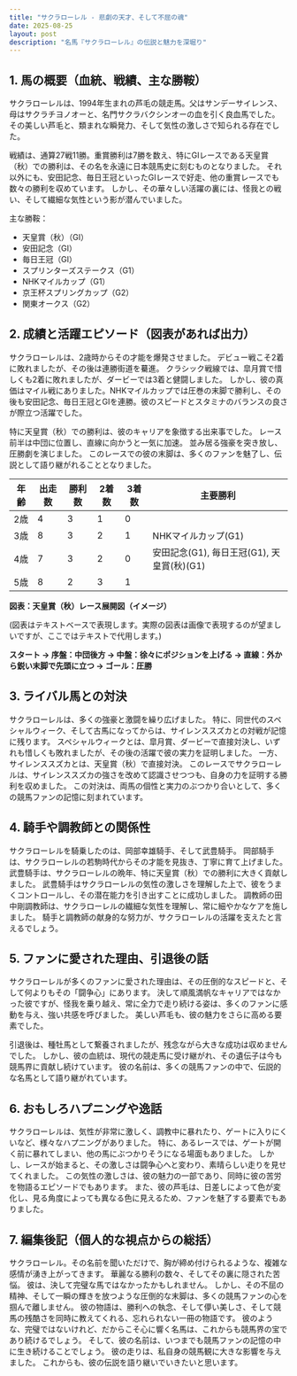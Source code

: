 ```yaml
---
title: "サクラローレル - 悲劇の天才、そして不屈の魂"
date: 2025-08-25
layout: post
description: "名馬『サクラローレル』の伝説と魅力を深堀り"
---
```


## 1. 馬の概要（血統、戦績、主な勝鞍）

サクラローレルは、1994年生まれの芦毛の競走馬。父はサンデーサイレンス、母はサクラチヨノオーと、名門サクラバクシンオーの血を引く良血馬でした。  その美しい芦毛と、類まれな瞬発力、そして気性の激しさで知られる存在でした。  

戦績は、通算27戦11勝。重賞勝利は7勝を数え、特にGIレースである天皇賞（秋）での勝利は、その名を永遠に日本競馬史に刻むものとなりました。  それ以外にも、安田記念、毎日王冠といったGIレースで好走、他の重賞レースでも数々の勝利を収めています。  しかし、その華々しい活躍の裏には、怪我との戦い、そして繊細な気性という影が潜んでいました。

主な勝鞍：

* 天皇賞（秋）（GI）
* 安田記念（GI）
* 毎日王冠（GI）
* スプリンターズステークス（G1）
* NHKマイルカップ（G1）
* 京王杯スプリングカップ（G2）
* 関東オークス（G2）


## 2. 成績と活躍エピソード（図表があれば出力）

サクラローレルは、2歳時からその才能を爆発させました。  デビュー戦こそ2着に敗れましたが、その後は連勝街道を驀進。  クラシック戦線では、皐月賞で惜しくも2着に敗れましたが、ダービーでは3着と健闘しました。  しかし、彼の真価はマイル戦にありました。NHKマイルカップでは圧巻の末脚で勝利し、その後も安田記念、毎日王冠とGIを連勝。彼のスピードとスタミナのバランスの良さが際立つ活躍でした。

特に天皇賞（秋）での勝利は、彼のキャリアを象徴する出来事でした。  レース前半は中団に位置し、直線に向かうと一気に加速。  並み居る強豪を突き放し、圧勝劇を演じました。  このレースでの彼の末脚は、多くのファンを魅了し、伝説として語り継がれることとなりました。

| 年齢 | 出走数 | 勝利数 | 2着数 | 3着数 | 主要勝利 |
|---|---|---|---|---|---|
| 2歳 | 4 | 3 | 1 | 0 |  |
| 3歳 | 8 | 3 | 2 | 1 | NHKマイルカップ(G1) |
| 4歳 | 7 | 3 | 2 | 0 | 安田記念(G1), 毎日王冠(G1), 天皇賞(秋)(G1) |
| 5歳 | 8 | 2 | 3 | 1 |  |


**図表：天皇賞（秋）レース展開図（イメージ）**

(図表はテキストベースで表現します。実際の図表は画像で表現するのが望ましいですが、ここではテキストで代用します。)

**スタート → 序盤：中団後方  → 中盤：徐々にポジションを上げる → 直線：外から鋭い末脚で先頭に立つ → ゴール：圧勝**


## 3. ライバル馬との対決

サクラローレルは、多くの強豪と激闘を繰り広げました。  特に、同世代のスペシャルウィーク、そして古馬になってからは、サイレンススズカとの対戦が記憶に残ります。  スペシャルウィークとは、皐月賞、ダービーで直接対決し、いずれも惜しくも敗れましたが、その後の活躍で彼の実力を証明しました。  一方、サイレンススズカとは、天皇賞（秋）で直接対決。  このレースでサクラローレルは、サイレンススズカの強さを改めて認識させつつも、自身の力を証明する勝利を収めました。  この対決は、両馬の個性と実力のぶつかり合いとして、多くの競馬ファンの記憶に刻まれています。


## 4. 騎手や調教師との関係性

サクラローレルを騎乗したのは、岡部幸雄騎手、そして武豊騎手。  岡部騎手は、サクラローレルの若駒時代からその才能を見抜き、丁寧に育て上げました。  武豊騎手は、サクラローレルの晩年、特に天皇賞（秋）での勝利に大きく貢献しました。  武豊騎手はサクラローレルの気性の激しさを理解した上で、彼をうまくコントロールし、その潜在能力を引き出すことに成功しました。  調教師の田中剛調教師は、サクラローレルの繊細な気性を理解し、常に細やかなケアを施しました。  騎手と調教師の献身的な努力が、サクラローレルの活躍を支えたと言えるでしょう。


## 5. ファンに愛された理由、引退後の話

サクラローレルが多くのファンに愛された理由は、その圧倒的なスピードと、そして何よりもその「闘争心」にあります。  決して順風満帆なキャリアではなかった彼ですが、怪我を乗り越え、常に全力で走り続ける姿は、多くのファンに感動を与え、強い共感を呼びました。  美しい芦毛も、彼の魅力をさらに高める要素でした。

引退後は、種牡馬として繋養されましたが、残念ながら大きな成功は収めませんでした。  しかし、彼の血統は、現代の競走馬に受け継がれ、その遺伝子は今も競馬界に貢献し続けています。  彼の名前は、多くの競馬ファンの中で、伝説的な名馬として語り継がれています。


## 6. おもしろハプニングや逸話

サクラローレルは、気性が非常に激しく、調教中に暴れたり、ゲートに入りにくいなど、様々なハプニングがありました。  特に、あるレースでは、ゲートが開く前に暴れてしまい、他の馬にぶつかりそうになる場面もありました。  しかし、レースが始まると、その激しさは闘争心へと変わり、素晴らしい走りを見せてくれました。  この気性の激しさは、彼の魅力の一部であり、同時に彼の苦労を物語るエピソードでもあります。  また、彼の芦毛は、日差しによって色が変化し、見る角度によっても異なる色に見えるため、ファンを魅了する要素でもありました。


## 7. 編集後記（個人的な視点からの総括）

サクラローレル。その名前を聞いただけで、胸が締め付けられるような、複雑な感情が湧き上がってきます。  華麗なる勝利の数々、そしてその裏に隠された苦悩。  彼は、決して完璧な馬ではなかったかもしれません。  しかし、その不屈の精神、そして一瞬の輝きを放つような圧倒的な末脚は、多くの競馬ファンの心を掴んで離しません。  彼の物語は、勝利への執念、そして儚い美しさ、そして競馬の残酷さを同時に教えてくれる、忘れられない一冊の物語です。  彼のような、完璧ではないけれど、だからこそ心に響く名馬は、これからも競馬界の宝であり続けるでしょう。  そして、彼の名前は、いつまでも競馬ファンの記憶の中に生き続けることでしょう。  彼の走りは、私自身の競馬観に大きな影響を与えました。  これからも、彼の伝説を語り継いでいきたいと思います。
